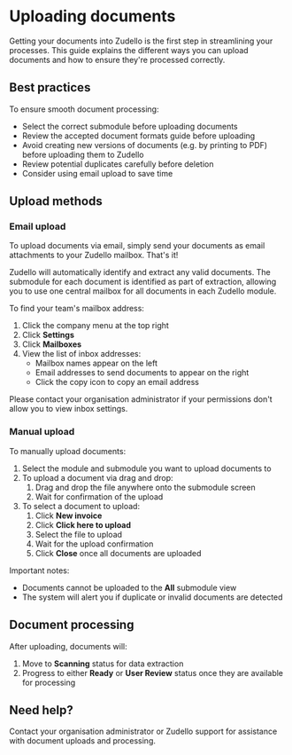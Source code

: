 # Uploading documents

 Getting your documents into Zudello  is the first step in streamlining your processes. This guide explains the different ways you can upload documents and how to ensure they're processed correctly.

## Best practices

To ensure smooth document processing:

- Select the correct submodule before uploading documents
- Review the accepted document formats guide before uploading
- Avoid creating new versions of documents (e.g. by printing to PDF) before uploading them to Zudello
- Review potential duplicates carefully before deletion
- Consider using email upload to save time

## Upload methods

### Email upload

To upload documents via email, simply send your documents as email attachments to your Zudello mailbox. That's it!

Zudello will automatically identify and extract any valid documents. The submodule for each document is identified as part of extraction, allowing you to use one central mailbox for all documents in each Zudello module.  

To find your team's mailbox address:

1. Click the company menu at the top right
2. Click **Settings**
3. Click **Mailboxes**
4. View the list of inbox addresses:
	- Mailbox names appear on the left
	- Email addresses to send documents to appear on the right
	- Click the copy icon to copy an email address

Please contact your organisation administrator if your permissions don't allow you to view inbox settings. 

### Manual upload

To manually upload documents:

1. Select the module and submodule you want to upload documents to
2. To upload a document via drag and drop:
	1. Drag and drop the file anywhere onto the submodule screen
	2. Wait for confirmation of the upload
3. To select a document to upload:
	1. Click **New invoice**
	2. Click **Click here to upload**
	3. Select the file to upload
	4. Wait for the upload confirmation
	5. Click **Close** once all documents are uploaded

Important notes:
- Documents cannot be uploaded to the **All** submodule view
- The system will alert you if duplicate or invalid documents are detected

## Document processing

After uploading, documents will:

1. Move to **Scanning** status for data extraction
2. Progress to either **Ready** or **User Review** status once they are available for processing

## Need help?

Contact your organisation administrator or Zudello support for assistance with document uploads and processing.